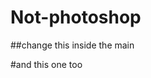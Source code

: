 # Not-photoshop
##change this inside the main
                <link rel= "stylesheet" href= 
                    "{{ url_for('static', filename='styles/style.css') }}">
                    
                    
                    
#and this one too
 <script src="{{url_for('static', filename='styles/slider.js')}}"></script>
